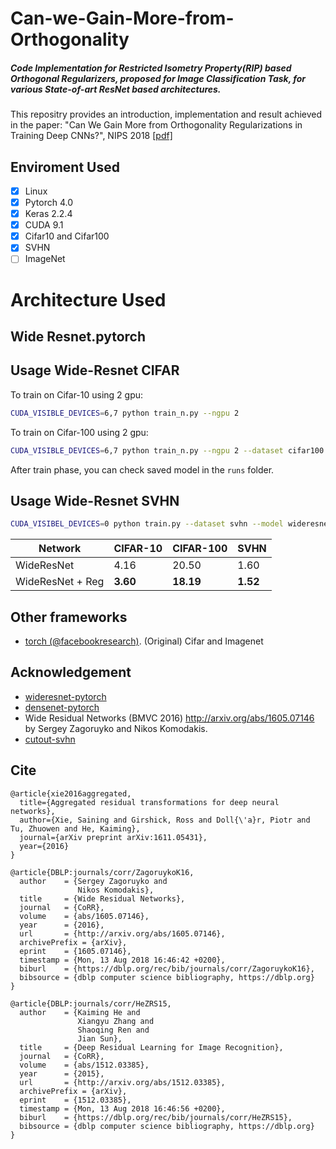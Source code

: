 # Can-we-Gain-More-from-Orthogonality
##### Code Implementation for Restricted Isometry Property(RIP) based Orthogonal Regularizers, proposed for Image Classification Task, for various State-of-art ResNet based architectures.

This repositry provides an introduction, implementation and result achieved in the paper:
"Can We Gain More from Orthogonality Regularizations in Training Deep CNNs?", NIPS 2018 [[pdf]](https://arxiv.org/abs/1810.09102) 

## Enviroment Used
- [x] Linux
- [x] Pytorch 4.0
- [x] Keras 2.2.4
- [x] CUDA 9.1
- [x] Cifar10 and Cifar100
- [x] SVHN
- [ ] ImageNet

# Architecture Used
## Wide Resnet.pytorch

## Usage Wide-Resnet CIFAR
To train on Cifar-10 using 2 gpu:

```bash
CUDA_VISIBLE_DEVICES=6,7 python train_n.py --ngpu 2
```

To train on Cifar-100 using 2 gpu:

```bash
CUDA_VISIBLE_DEVICES=6,7 python train_n.py --ngpu 2 --dataset cifar100
```

After train phase, you can check saved model in the ```runs``` folder.

## Usage Wide-Resnet SVHN
``` bash
CUDA_VISIBEL_DEVICES=0 python train.py --dataset svhn --model wideresnet --learning_rate 0.01 --epochs 160
```

| **Network** | **CIFAR-10** | **CIFAR-100** | **SVHN** |
| ----------- | ------------ | ------------- | -------- |
| WideResNet  | 4.16       | 20.50          | 1.60     |
| WideResNet + Reg | **3.60** | **18.19**        | **1.52** |

## Other frameworks
* [torch (@facebookresearch)](https://github.com/szagoruyko/wide-residual-networks.). (Original) Cifar and Imagenet

## Acknowledgement
- [wideresnet-pytorch](https://github.com/xternalz/WideResNet-pytorch)
- [densenet-pytorch](https://github.com/andreasveit/densenet-pytorch)
- Wide Residual Networks (BMVC 2016) http://arxiv.org/abs/1605.07146 by Sergey Zagoruyko and Nikos Komodakis.
- [cutout-svhn](https://github.com/uoguelph-mlrg/Cutout)


## Cite
```
@article{xie2016aggregated,
  title={Aggregated residual transformations for deep neural networks},
  author={Xie, Saining and Girshick, Ross and Doll{\'a}r, Piotr and Tu, Zhuowen and He, Kaiming},
  journal={arXiv preprint arXiv:1611.05431},
  year={2016}
}
```
```
@article{DBLP:journals/corr/ZagoruykoK16,
  author    = {Sergey Zagoruyko and
               Nikos Komodakis},
  title     = {Wide Residual Networks},
  journal   = {CoRR},
  volume    = {abs/1605.07146},
  year      = {2016},
  url       = {http://arxiv.org/abs/1605.07146},
  archivePrefix = {arXiv},
  eprint    = {1605.07146},
  timestamp = {Mon, 13 Aug 2018 16:46:42 +0200},
  biburl    = {https://dblp.org/rec/bib/journals/corr/ZagoruykoK16},
  bibsource = {dblp computer science bibliography, https://dblp.org}
}
```
```
@article{DBLP:journals/corr/HeZRS15,
  author    = {Kaiming He and
               Xiangyu Zhang and
               Shaoqing Ren and
               Jian Sun},
  title     = {Deep Residual Learning for Image Recognition},
  journal   = {CoRR},
  volume    = {abs/1512.03385},
  year      = {2015},
  url       = {http://arxiv.org/abs/1512.03385},
  archivePrefix = {arXiv},
  eprint    = {1512.03385},
  timestamp = {Mon, 13 Aug 2018 16:46:56 +0200},
  biburl    = {https://dblp.org/rec/bib/journals/corr/HeZRS15},
  bibsource = {dblp computer science bibliography, https://dblp.org}
}
```
